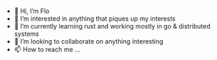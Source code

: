 - 👋 Hi, I’m Flo
- 👀 I’m interested in anything that piques up my interests
- 🌱 I’m currently learning rust and working mostly in go & distributed systems
- 💞️ I’m looking to collaborate on anything interesting
- 📫 How to reach me ...

<!---
florinutz/florinutz is a ✨ special ✨ repository because its `README.md` (this file) appears on your GitHub profile.
You can click the Preview link to take a look at your changes.
--->

